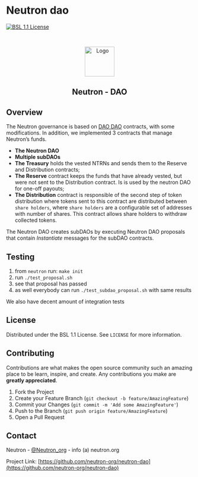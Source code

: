 # Neutron dao

[![BSL 1.1 License][license-shield]][license-url]
<!--[![Website][neutron-shield]][neutron-url]-->
<!-- 
[![Contributors][contributors-shield]][contributors-url]
[![Forks][forks-shield]][forks-url]
[![Stargazers][stars-shield]][stars-url]
[![Issues][issues-shield]][issues-url]
-->

<!-- PROJECT LOGO -->
<br />
<p align="center">
  <a href="https://github.com/neutron-org">
    <img src="https://avatars.githubusercontent.com/u/108675945?s=200&v=4" alt="Logo" width="80" height="80">
  </a>

<h2 align="center">Neutron - DAO</h2>

## Overview

The Neutron governance is based on [DAO DAO](https://github.com/DA0-DA0/dao-contracts) contracts, with some modifications. In addition, we implemented 3 contracts that manage Neutron’s funds.

- **The Neutron DAO**
- **Multiple subDAOs**
- **The Treasury** holds the vested NTRNs and sends them to the Reserve and Distribution contracts;
- **The Reserve** contract keeps the funds that have already vested, but were not sent to the Distribution contract. Is is used by the neutron DAO for one-off payouts;
- **The Distribution** contract is responsible of the second step of token distribution where tokens sent to this contract are distributed between `share holders`, where `share holders` are a configurable set of addresses with number of shares. This contract allows share holders to withdraw collected tokens.

The Neutron DAO creates subDAOs by executing Neutron DAO proposals that contain *Instantiate* messages for the subDAO contracts.

## Testing 

1. from `neutron` run: `make init`
2. run `./test_proposal.sh`
3. see that proposal has passed
4. as well everybody can run `./test_subdao_proposal.sh` with same results

We also have decent amount of integration tests 


## License

Distributed under the BSL 1.1 License. See `LICENSE` for more information.

<!-- CONTRIBUTING -->
## Contributing

Contributions are what makes the open source community such an amazing place to be learn, inspire, and create. Any contributions you make are **greatly appreciated**.

1. Fork the Project
2. Create your Feature Branch (`git checkout -b feature/AmazingFeature`)
3. Commit your Changes (`git commit -m 'Add some AmazingFeature'`)
4. Push to the Branch (`git push origin feature/AmazingFeature`)
5. Open a Pull Request


<!-- CONTACT -->
## Contact

Neutron - [@Neutron_org](https://twitter.com/Neutron_org) - info (a) neutron.org

Project Link: [https://github.com/neutron-org/neutron-dao](https://github.com/neutron-org/neutron-dao)

<!-- MARKDOWN LINKS & IMAGES -->
<!-- https://www.markdownguide.org/basic-syntax/#reference-style-links -->


[license-shield]: https://img.shields.io/badge/license-BSL%201.1-green?style=for-the-badge
[license-url]: https://github.com/neutron-org/neutron-tests/blob/main/LICENSE.txt
[neutron-shield]: https://static.tildacdn.com/tild3833-3631-4236-b131-663933343237/3b1510ab-746d-4947-8.svg
[neutron-url]: https://neutron.org

[product-screenshot]: images/screenshot.png
